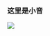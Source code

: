 ### 这里是小音

<!-- <a href="#stats" align="center">
    <img align="center" alt="Ferdina Kusumah's Github Stats" src="https://github-readme-stats.vercel.app/api?username=LittleSound&count_private=true&show_icons=true&include_all_commits=true&show_owner=true"/>
</a> -->

<a href="#stats" align="center">
    <picture>
        <source 
          srcset="https://github-readme-stats.vercel.app/api?username=LittleSound&count_private=true&show_icons=true&include_all_commits=true&show_owner=true&theme=material-palenight&hide_border=true"
          media="(prefers-color-scheme: dark)"
        />
        <source
          srcset="https://github-readme-stats.vercel.app/api?username=LittleSound&count_private=true&show_icons=true&include_all_commits=true&show_owner=true&theme=buefy"
          media="(prefers-color-scheme: light), (prefers-color-scheme: no-preference)"
        />
        <img src="https://github-readme-stats.vercel.app/api?username=LittleSound&count_private=true&show_icons=true&include_all_commits=true&show_owner=true&theme=buefy" />
    </picture>
</a>

<br />

<!-- https://github.com/ashutosh00710/github-readme-activity-graph -->
<!-- <a href="https://github.com/ashutosh00710/github-readme-activity-graph"><img alt="DenverCoder1's Activity Graph" src="https://activity-graph.herokuapp.com/graph?username=LittleSound&bg_color=FFFFFF&color=409EFF&line=F85D7F&point=F85D7F&hide_border=true" /></a> -->
